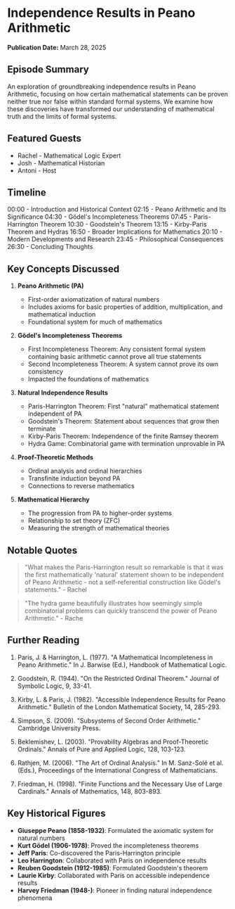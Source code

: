 # Independence Results in Peano Arithmetic
**Publication Date:** March 28, 2025


## Episode Summary
An exploration of groundbreaking independence results in Peano Arithmetic, focusing on how certain mathematical statements can be proven neither true nor false within standard formal systems. We examine how these discoveries have transformed our understanding of mathematical truth and the limits of formal systems.

## Featured Guests
- Rachel - Mathematical Logic Expert
- Josh - Mathematical Historian
- Antoni - Host

## Timeline
00:00 - Introduction and Historical Context
02:15 - Peano Arithmetic and Its Significance
04:30 - Gödel's Incompleteness Theorems
07:45 - Paris-Harrington Theorem
10:30 - Goodstein's Theorem
13:15 - Kirby-Paris Theorem and Hydras
16:50 - Broader Implications for Mathematics
20:10 - Modern Developments and Research
23:45 - Philosophical Consequences
26:30 - Concluding Thoughts

## Key Concepts Discussed

1. **Peano Arithmetic (PA)**
   - First-order axiomatization of natural numbers
   - Includes axioms for basic properties of addition, multiplication, and mathematical induction
   - Foundational system for much of mathematics

2. **Gödel's Incompleteness Theorems**
   - First Incompleteness Theorem: Any consistent formal system containing basic arithmetic cannot prove all true statements
   - Second Incompleteness Theorem: A system cannot prove its own consistency
   - Impacted the foundations of mathematics

3. **Natural Independence Results**
   - Paris-Harrington Theorem: First "natural" mathematical statement independent of PA
   - Goodstein's Theorem: Statement about sequences that grow then terminate
   - Kirby-Paris Theorem: Independence of the finite Ramsey theorem
   - Hydra Game: Combinatorial game with termination unprovable in PA

4. **Proof-Theoretic Methods**
   - Ordinal analysis and ordinal hierarchies
   - Transfinite induction beyond PA
   - Connections to reverse mathematics

5. **Mathematical Hierarchy**
   - The progression from PA to higher-order systems
   - Relationship to set theory (ZFC)
   - Measuring the strength of mathematical theories

## Notable Quotes
> "What makes the Paris-Harrington result so remarkable is that it was the first mathematically 'natural' statement shown to be independent of Peano Arithmetic - not a self-referential construction like Gödel's statements." - Rachel

> "The hydra game beautifully illustrates how seemingly simple combinatorial problems can quickly transcend the power of Peano Arithmetic." - Rache

## Further Reading

1. Paris, J. & Harrington, L. (1977). "A Mathematical Incompleteness in Peano Arithmetic." In J. Barwise (Ed.), Handbook of Mathematical Logic.

2. Goodstein, R. (1944). "On the Restricted Ordinal Theorem." Journal of Symbolic Logic, 9, 33-41.

3. Kirby, L. & Paris, J. (1982). "Accessible Independence Results for Peano Arithmetic." Bulletin of the London Mathematical Society, 14, 285-293.

4. Simpson, S. (2009). "Subsystems of Second Order Arithmetic." Cambridge University Press.

5. Beklemishev, L. (2003). "Provability Algebras and Proof-Theoretic Ordinals." Annals of Pure and Applied Logic, 128, 103-123.

6. Rathjen, M. (2006). "The Art of Ordinal Analysis." In M. Sanz-Solé et al. (Eds.), Proceedings of the International Congress of Mathematicians.

7. Friedman, H. (1998). "Finite Functions and the Necessary Use of Large Cardinals." Annals of Mathematics, 148, 803-893.

## Key Historical Figures

- **Giuseppe Peano (1858-1932)**: Formulated the axiomatic system for natural numbers
- **Kurt Gödel (1906-1978)**: Proved the incompleteness theorems
- **Jeff Paris**: Co-discovered the Paris-Harrington principle
- **Leo Harrington**: Collaborated with Paris on independence results
- **Reuben Goodstein (1912-1985)**: Formulated Goodstein's theorem
- **Laurie Kirby**: Collaborated with Paris on accessible independence results
- **Harvey Friedman (1948-)**: Pioneer in finding natural independence phenomena
